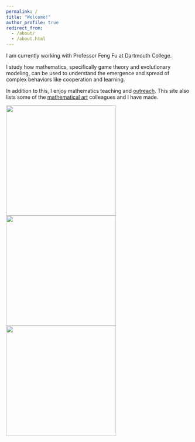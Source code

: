 ```yaml
---
permalink: /
title: "Welcome!"
author_profile: true
redirect_from: 
  - /about/
  - /about.html
---
```


I am currently working with Professor Feng Fu at Dartmouth College. 

I study how mathematics, specifically game theory and evolutionary modeling, can be used to understand the emergence and spread of complex behaviors like cooperation and learning. 

In addition to this, I enjoy mathematics <a hreaf='https://bmdart.github.io/bmintz.github.io//teaching/'>teaching</a> and <a href='https://bmdart.github.io/bmintz.github.io//teaching/'>outreach</a>. This site also lists some of the <a href='https://bmdart.github.io/bmintz.github.io//portfolio/'>mathematical art</a> colleagues and I have made. 

<img src='https://bmdart.github.io/bmintz.github.io//files/temari-tilinks.jpg' style='height:300px;'> 
<img src='https://bmdart.github.io/bmintz.github.io//files/nested-rt-2_from-REU.gif' style='height:300px;'> 
<img src='https://bmdart.github.io/bmintz.github.io//files/pie_1a.jpg' style='height:300px;'> 
